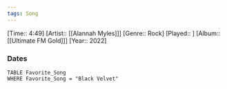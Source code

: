 ```yaml
---
tags: Song  
---
```

[Time:: 4:49]
[Artist:: [[Alannah Myles]]]
[Genre:: Rock]
[Played:: ]
[Album:: [[Ultimate FM Gold]]]
[Year:: 2022]
### Dates
````dataview
TABLE Favorite_Song
WHERE Favorite_Song = "Black Velvet"
````